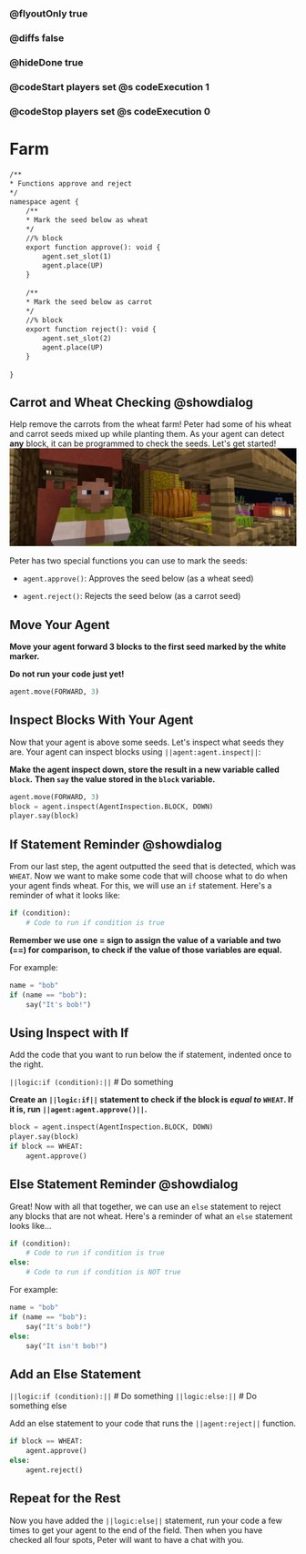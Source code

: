 ### @flyoutOnly true
### @diffs false
### @hideDone true
### @codeStart players set @s codeExecution 1
### @codeStop players set @s codeExecution 0

# Farm

```customts
/**
* Functions approve and reject
*/
namespace agent {
    /**
    * Mark the seed below as wheat
    */
    //% block
    export function approve(): void {
        agent.set_slot(1)
        agent.place(UP)
    }

    /**
    * Mark the seed below as carrot
    */
    //% block
    export function reject(): void {
        agent.set_slot(2)
        agent.place(UP)
    }
    
}
```

## Carrot and Wheat Checking @showdialog
Help remove the carrots from the wheat farm!
Peter had some of his wheat and carrot seeds mixed up while planting them. As your agent can detect **any** block, it can be programmed to check the seeds. Let's get started!
![Cover image of Peter](https://raw.githubusercontent.com/CausewayDigital/Minecraft-EE-MakeCode/refs/heads/master/tutorials/python-islands/island-2/farm/PeterCover.png)

Peter has two special functions you can use to mark the seeds:

- `agent.approve()`: Approves the seed below (as a wheat seed)

- `agent.reject()`: Rejects the seed below (as a carrot seed)
## Move Your Agent

**Move your agent forward 3 blocks to the first seed marked by the white marker.**   
   
**Do not run your code just yet!**

```python
agent.move(FORWARD, 3)
```

## Inspect Blocks With Your Agent
Now that your agent is above some seeds. Let's inspect what seeds they are. Your agent can inspect blocks using `||agent:agent.inspect||`:

**Make the agent inspect down, store the result in a new variable called `block`.**
**Then `say` the value stored in the `block` variable.**

```python
agent.move(FORWARD, 3)
block = agent.inspect(AgentInspection.BLOCK, DOWN)
player.say(block)
```

## If Statement Reminder @showdialog

From our last step, the agent outputted the seed that is detected, which was `WHEAT`. Now we want to make some code that will choose what to do when your agent finds wheat. For this, we will use an `if` statement. 
Here's a reminder of what it looks like:

```python
if (condition):
    # Code to run if condition is true
```

**Remember we use one = sign to assign the value of a variable and two (==) for comparison, to check if the value of those variables are equal.**

For example:

```python
name = "bob"
if (name == "bob"):
    say("It's bob!")
```

## Using Inspect with If
Add the code that you want to run below the if statement, indented once to the right.

`||logic:if (condition):||`
        # Do something

**Create an `||logic:if||` statement to check if the block is *equal to* `WHEAT`. If it is, run `||agent:agent.approve()||`.**

```python
block = agent.inspect(AgentInspection.BLOCK, DOWN)
player.say(block)
if block == WHEAT:
    agent.approve()
```


## Else Statement Reminder @showdialog
Great! Now with all that together, we can use an `else` statement to reject any blocks that are not wheat.
Here's a reminder of what an `else` statement looks like...
```python
if (condition):
    # Code to run if condition is true
else:
    # Code to run if condition is NOT true
```

For example:

```python
name = "bob"
if (name == "bob"):
    say("It's bob!")
else:
    say("It isn't bob!")
```

## Add an Else Statement
`||logic:if (condition):||`
        # Do something
`||logic:else:||`
        # Do something else

Add an else statement to your code that runs the `||agent:reject||` function.

```python
if block == WHEAT:
    agent.approve()
else:
    agent.reject()
```

## Repeat for the Rest
Now you have added the `||logic:else||` statement, run your code a few times to get your agent to the end of the field. Then when you have checked all four spots, Peter will want to have a chat with you.
